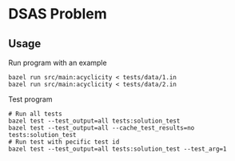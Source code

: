 # DSAS Problem 

## Usage

Run program with an example

```
bazel run src/main:acyclicity < tests/data/1.in
bazel run src/main:acyclicity < tests/data/2.in
```

Test program

```
# Run all tests
bazel test --test_output=all tests:solution_test
bazel test --test_output=all --cache_test_results=no tests:solution_test
# Run test with pecific test id
bazel test --test_output=all tests:solution_test --test_arg=1
```